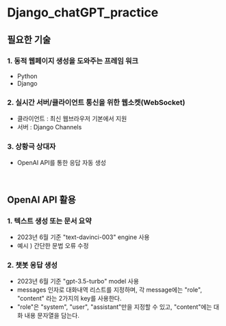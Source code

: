# Django_chatGPT_practice

## 필요한 기술
### 1. 동적 웹페이지 생성을 도와주는 프레임 워크
 - Python
 - Django

### 2. 실시간 서버/클라이언트 통신을 위한 웹소켓(WebSocket)
 - 클라이언트 : 최신 웹브라우저 기본에서 지원
 - 서버 : Django Channels

### 3. 상황극 상대자
 - OpenAI API를 통한 응답 자동 생성

<br>

## OpenAI API 활용
### 1. 텍스트 생성 또는 문서 요약
 - 2023년 6월 기준 "text-davinci-003" engine 사용
 - 예시 ) 간단한 문법 오류 수정

### 2. 챗봇 응답 생성
 - 2023년 6월 기준 "gpt-3.5-turbo" model 사용
 - messages 인자로 대화내역 리스트를 지정하며, 각 message에는 "role", "content" 라는 2가지의 key를 사용한다.
 - "role"은 "system", "user", "assistant"만을 지정할 수 있고, "content"에는 대화 내용 문자열을 담는다.